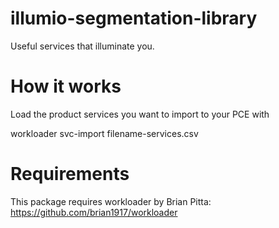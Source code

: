 # illumio-segmentation-library

Useful services that illuminate you.

# How it works

Load the product services you want to import to your PCE with

  workloader svc-import filename-services.csv
  
# Requirements

This package requires workloader by Brian Pitta: https://github.com/brian1917/workloader

